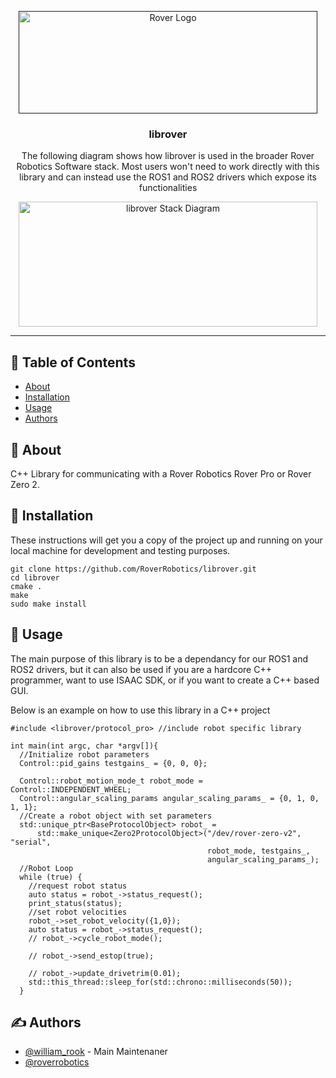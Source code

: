 <p align="center">
  <a href="" rel="noopener">
 <img width=478px height=164px src="https://cdn.shopify.com/s/files/1/0055/0433/5925/files/rover_logo_1.png?v=1625525167" alt="Rover Logo"></a>
</p>

<h3 align="center">librover</h3>

<div align="center">
<p>The following diagram shows how librover is used in the broader Rover Robotics Software stack. Most users won't need to work directly with this library and can instead use the ROS1 and ROS2 drivers which expose its functionalities </p>
<img width=478px height=200px src="https://raw.githubusercontent.com/RoverRobotics/librover/release/docs/librover_stack_diagram.PNG" alt="librover Stack Diagram"></a>

</div>

---

## 📝 Table of Contents

- [About](#about)
- [Installation](#installation)
- [Usage](#usage)
- [Authors](#authors)

<!-- - [Deployment](#deployment) -->

## 🧐 About <a name = "about"></a>

C++ Library for communicating with a Rover Robotics Rover Pro or Rover Zero 2.

## 🏁 Installation <a name = "installation"></a>

These instructions will get you a copy of the project up and running on your local machine for development and testing purposes. 

```
git clone https://github.com/RoverRobotics/librover.git
cd librover
cmake .
make
sudo make install
```

## 🎈 Usage <a name="usage"></a>

The main purpose of this library is to be a dependancy for our ROS1 and ROS2 drivers, but it can also be used if you are a hardcore C++ programmer, want to use ISAAC SDK, or if you want to create a C++ based GUI.

Below is an example on how to use this library in a C++ project
```
#include <librover/protocol_pro> //include robot specific library

int main(int argc, char *argv[]){
  //Initialize robot parameters
  Control::pid_gains testgains_ = {0, 0, 0};

  Control::robot_motion_mode_t robot_mode = Control::INDEPENDENT_WHEEL;
  Control::angular_scaling_params angular_scaling_params_ = {0, 1, 0, 1, 1};
  //Create a robot object with set parameters
  std::unique_ptr<BaseProtocolObject> robot_ =
      std::make_unique<Zero2ProtocolObject>("/dev/rover-zero-v2", "serial",
                                            robot_mode, testgains_,
                                            angular_scaling_params_);
  //Robot Loop  
  while (true) {
    //request robot status
    auto status = robot_->status_request();
    print_status(status);
    //set robot velocities
    robot_->set_robot_velocity({1,0});
    auto status = robot_->status_request();
    // robot_->cycle_robot_mode();

    // robot_->send_estop(true);

    // robot_->update_drivetrim(0.01);
    std::this_thread::sleep_for(std::chrono::milliseconds(50));
  }
```





<!-- ## 🚀 Deployment <a name = "deployment"></a>

Add additional notes about how to deploy this on a live system. -->

## ✍️ Authors <a name = "authors"></a>

- [@william_rook](https://github.com/drhieu) - Main Maintenaner
- [@roverrobotics](https://github.com/roverrobotics)

